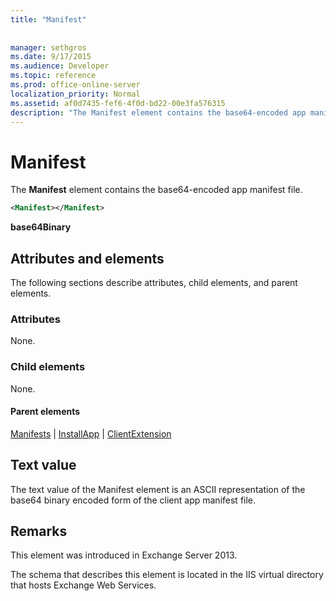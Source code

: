 ```yaml
---
title: "Manifest"
 
 
manager: sethgros
ms.date: 9/17/2015
ms.audience: Developer
ms.topic: reference
ms.prod: office-online-server
localization_priority: Normal
ms.assetid: af0d7435-fef6-4f0d-bd22-00e3fa576315
description: "The Manifest element contains the base64-encoded app manifest file."
---
```


# Manifest

The **Manifest** element contains the base64-encoded app manifest file. 
  
```XML
<Manifest></Manifest>
```

 **base64Binary**
## Attributes and elements

The following sections describe attributes, child elements, and parent elements.
  
### Attributes

None.
  
### Child elements

None.
  
#### Parent elements

[Manifests](manifests.md) | [InstallApp](installapp.md) | [ClientExtension](clientextension.md)
  
## Text value

The text value of the Manifest element is an ASCII representation of the base64 binary encoded form of the client app manifest file.
  
## Remarks

This element was introduced in Exchange Server 2013.
  
The schema that describes this element is located in the IIS virtual directory that hosts Exchange Web Services.
  

